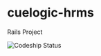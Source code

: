 cuelogic-hrms
=============

Rails Project

![Codeship Status](https://www.codeship.io/projects/bc1fe3f0-3a5f-0131-c19f-723fb7e47a53/status)